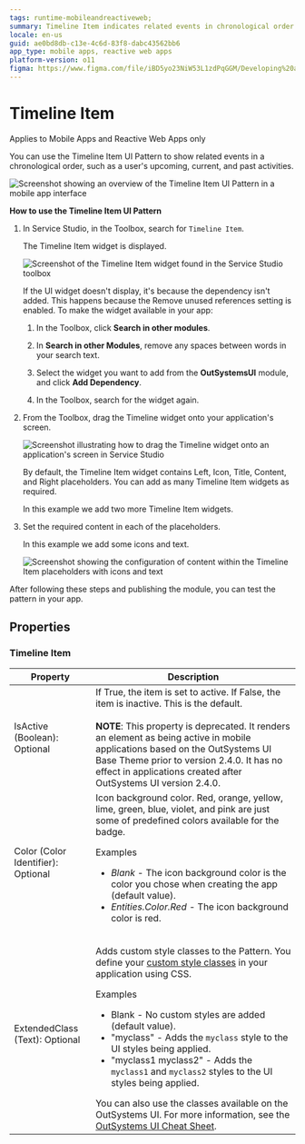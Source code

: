 ```yaml
---
tags: runtime-mobileandreactiveweb;  
summary: Timeline Item indicates related events in chronological order.
locale: en-us
guid: ae0bd8db-c13e-4c6d-83f8-dabc43562bb6
app_type: mobile apps, reactive web apps
platform-version: o11
figma: https://www.figma.com/file/iBD5yo23NiW53L1zdPqGGM/Developing%20an%20Application?node-id=218:0
---
```


# Timeline Item

<div class="info" markdown="1">

Applies to Mobile Apps and Reactive Web Apps only

</div>

You can use the Timeline Item UI Pattern to show related events in a chronological order, such as a user's upcoming, current, and past activities.

![Screenshot showing an overview of the Timeline Item UI Pattern in a mobile app interface](images/timelineitem-1-ss.png "Timeline Item UI Pattern Overview")

**How to use the Timeline Item UI Pattern**

1. In Service Studio, in the Toolbox, search for `Timeline Item`.

    The Timeline Item widget is displayed.

    ![Screenshot of the Timeline Item widget found in the Service Studio toolbox](images/timelineitem-2-ss.png "Timeline Item Widget in Service Studio")

    If the UI widget doesn't display, it's because the dependency isn't added. This happens because the Remove unused references setting is enabled. To make the widget available in your app:

    1. In the Toolbox, click **Search in other modules**.

    1. In **Search in other Modules**, remove any spaces between words in your search text.

    1. Select the widget you want to add from the **OutSystemsUI** module, and click **Add Dependency**. 

    1. In the Toolbox, search for the widget again.

1. From the Toolbox, drag the Timeline widget onto your application's screen.

    ![Screenshot illustrating how to drag the Timeline widget onto an application's screen in Service Studio](images/timelineitem-3-ss.png "Dragging Timeline Widget onto the Screen")

    By default, the Timeline Item widget contains Left, Icon, Title, Content, and Right placeholders. You can add as many Timeline Item widgets as required.

    In this example we add two more Timeline Item widgets.

1. Set the required content in each of the placeholders.

    In this example we add some icons and text.

    ![Screenshot showing the configuration of content within the Timeline Item placeholders with icons and text](images/timelineitem-4-ss.png "Configuring Timeline Item Content")

After following these steps and publishing the module, you can test the pattern in your app.

## Properties

### Timeline Item

| Property| Description|
|---|---|
| IsActive (Boolean): Optional       | If True, the item is set to active. If False, the item is inactive. This is the default.<br/><br/>**NOTE**: This property is deprecated. It renders an element as being active in mobile applications based on the OutSystems UI Base Theme prior to version 2.4.0. It has no effect in applications created after OutSystems UI version 2.4.0.|
| Color (Color Identifier): Optional | Icon background color. Red, orange, yellow, lime, green, blue, violet, and pink are just some of predefined colors available for the badge. <p>Examples <ul><li>_Blank_ - The icon background color is the color you chose when creating the app (default value).</li><li>_Entities.Color.Red_ - The icon background color is red.</li></ul></p>|
| ExtendedClass (Text): Optional     | <p>Adds custom style classes to the Pattern. You define your [custom style classes](../../../../../develop/ui/look-feel/css.md) in your application using CSS.</p> <p>Examples <ul><li>Blank - No custom styles are added (default value).</li><li>"myclass" - Adds the ``myclass`` style to the UI styles being applied.</li><li>"myclass1 myclass2" - Adds the ``myclass1`` and ``myclass2`` styles to the UI styles being applied.</li></ul></p>You can also use the classes available on the OutSystems UI. For more information, see the [OutSystems UI Cheat Sheet](https://outsystemsui.outsystems.com/OutSystemsUIWebsite/CheatSheet). |
